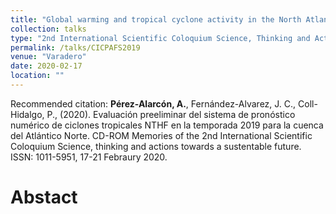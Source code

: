 ```yaml
---
title: "Global warming and tropical cyclone activity in the North Atlantic basin"
collection: talks
type: "2nd International Scientific Coloquium Science, Thinking and Actions Towards a Sustentable Future"
permalink: /talks/CICPAFS2019
venue: "Varadero"
date: 2020-02-17
location: ""
---
```


Recommended citation: <b>Pérez-Alarcón, A.</b>, Fernández-Alvarez, J. C., Coll-Hidalgo, P., (2020). Evaluación preeliminar del sistema de pronóstico numérico de ciclones tropicales NTHF en la temporada 2019 para la cuenca del Atlántico Norte. CD-ROM Memories of the 2nd International Scientific Coloquium Science, thinking and actions towards a sustentable future. ISSN: 1011-5951, 17-21 Febraury
2020.

# Abstact


